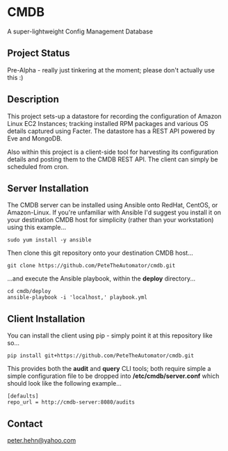 CMDB
====

A super-lightweight Config Management Database


Project Status
--------------

Pre-Alpha - really just tinkering at the moment; please don't actually use this :)


Description
-----------

This project sets-up a datastore for recording the configuration of Amazon Linux EC2 Instances; tracking installed RPM packages and various OS details captured using Facter.  The datastore has a REST API powered by Eve and MongoDB.

Also within this project is a client-side tool for harvesting its configuration details and posting them to the CMDB REST API.  The client can simply be scheduled from cron.


Server Installation
-------------------

The CMDB server can be installed using Ansible onto RedHat, CentOS, or Amazon-Linux.  If you're unfamiliar with Ansible I'd suggest you install it on your destination CMDB host for simplicity (rather than your workstation) using this example...

    sudo yum install -y ansible
    
Then clone this git repository onto your destination CMDB host...

    git clone https://github.com/PeteTheAutomator/cmdb.git
    
...and execute the Ansible playbook, within the **deploy** directory...

    cd cmdb/deploy
    ansible-playbook -i 'localhost,' playbook.yml


Client Installation
-------------------

You can install the client using pip - simply point it at this repository like so...

    pip install git+https://github.com/PeteTheAutomator/cmdb.git
    
This provides both the **audit** and **query** CLI tools; both require simple a simple configuration file to be dropped into **/etc/cmdb/server.conf** which should look like the following example...

    [defaults]
    repo_url = http://cmdb-server:8080/audits


Contact
-------

peter.hehn@yahoo.com